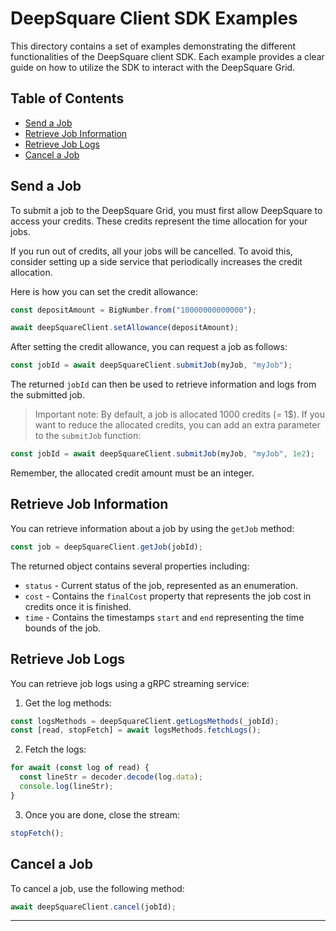 # DeepSquare Client SDK Examples

This directory contains a set of examples demonstrating the different functionalities of the DeepSquare client SDK. Each example provides a clear guide on how to utilize the SDK to interact with the DeepSquare Grid.

## Table of Contents

- [Send a Job](#send-a-job)
- [Retrieve Job Information](#retrieve-job-information)
- [Retrieve Job Logs](#retrieve-job-logs)
- [Cancel a Job](#cancel-a-job)

## Send a Job

To submit a job to the DeepSquare Grid, you must first allow DeepSquare to access your credits. These credits represent the time allocation for your jobs.

If you run out of credits, all your jobs will be cancelled. To avoid this, consider setting up a side service that periodically increases the credit allocation.

Here is how you can set the credit allowance:

```typescript
const depositAmount = BigNumber.from("10000000000000");

await deepSquareClient.setAllowance(depositAmount);
```

After setting the credit allowance, you can request a job as follows:

```typescript
const jobId = await deepSquareClient.submitJob(myJob, "myJob");
```

The returned `jobId` can then be used to retrieve information and logs from the submitted job.

> Important note: By default, a job is allocated 1000 credits (= 1$). If you want to reduce the allocated credits, you can add an extra parameter to the `submitJob` function:

```typescript
const jobId = await deepSquareClient.submitJob(myJob, "myJob", 1e2);
```

Remember, the allocated credit amount must be an integer.

## Retrieve Job Information

You can retrieve information about a job by using the `getJob` method:

```typescript
const job = deepSquareClient.getJob(jobId);
```

The returned object contains several properties including:

- `status` - Current status of the job, represented as an enumeration.
- `cost` - Contains the `finalCost` property that represents the job cost in credits once it is finished.
- `time` - Contains the timestamps `start` and `end` representing the time bounds of the job.

## Retrieve Job Logs

You can retrieve job logs using a gRPC streaming service:

1. Get the log methods:

```typescript
const logsMethods = deepSquareClient.getLogsMethods(_jobId);
const [read, stopFetch] = await logsMethods.fetchLogs();
```

2. Fetch the logs:

```typescript
for await (const log of read) {
  const lineStr = decoder.decode(log.data);
  console.log(lineStr);
}
```

3. Once you are done, close the stream:

```typescript
stopFetch();
```

## Cancel a Job

To cancel a job, use the following method:

```typescript
await deepSquareClient.cancel(jobId);
```

---
